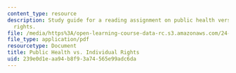 ```yaml
---
content_type: resource
description: Study guide for a reading assignment on public health versus individual
  rights.
file: /media/https%3A/open-learning-course-data-rc.s3.amazonaws.com/24-06j-bioethics-spring-2009/239e0d1eaa94b8f93a74565e99adc6da_MIT24_06Js09_study23.pdf
file_type: application/pdf
resourcetype: Document
title: Public Health vs. Individual Rights
uid: 239e0d1e-aa94-b8f9-3a74-565e99adc6da
---
```

